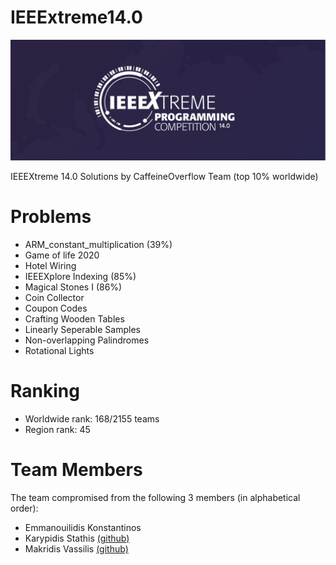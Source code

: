 # IEEExtreme14.0
<p align="center">
  <img src="image.png">
</p>  

IEEEXtreme 14.0 Solutions by CaffeineOverflow Team (top 10% worldwide)

# Problems
 - ARM_constant_multiplication (39%)
 - Game of life 2020
 - Hotel Wiring
 - IEEEXplore Indexing (85%)
 - Magical Stones I (86%)
 - Coin Collector
 - Coupon Codes
 - Crafting Wooden Tables
 - Linearly Seperable Samples
 - Non-overlapping Palindromes
 - Rotational Lights

# Ranking 
- Worldwide rank: 168/2155 teams
- Region rank: 45

# Team Members
The team compromised from the following 3 members (in alphabetical order):  
- Emmanouilidis Konstantinos 
- Karypidis Stathis [(github)](https://github.com/Sta8is)
- Makridis Vassilis [(github)](https://github.com/BillMc98)
